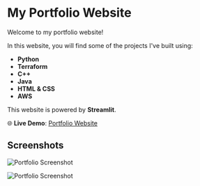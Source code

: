 # My Portfolio Website  

Welcome to my portfolio website!  

In this website, you will find some of the projects I've built using:  

- **Python**  
- **Terraform**
- **C++**  
- **Java**  
- **HTML & CSS**  
- **AWS**

This website is powered by **Streamlit**.  

🌐 **Live Demo**: [Portfolio Website](https://protfolio-yosefi-kroytoro.streamlit.app/)  

## Screenshots  
![Portfolio Screenshot](https://github.com/sefi0609/Protfolio-Website/assets/81361291/ca138175-822c-4ee3-b30c-05006d89528f)  

![Portfolio Screenshot](https://github.com/sefi0609/Protfolio-Website/assets/81361291/60ab9e57-af40-4548-8f72-f97e40e1a363)  
